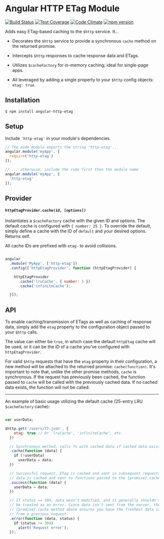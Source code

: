 # Angular HTTP ETag Module

[![Build Status](https://travis-ci.org/shaungrady/angular-http-etag.svg?branch=master)](https://travis-ci.org/shaungrady/angular-http-etag)
[![Test Coverage](https://codeclimate.com/github/shaungrady/angular-http-etag/badges/coverage.svg)](https://codeclimate.com/github/shaungrady/angular-http-etag/coverage)
[![Code Climate](https://codeclimate.com/github/shaungrady/angular-http-etag/badges/gpa.svg)](https://codeclimate.com/github/shaungrady/angular-http-etag)
[![npm version](https://badge.fury.io/js/angular-http-etag.svg)](http://badge.fury.io/js/angular-http-etag)

Adds easy ETag-based caching to the `$http` service. It...

* Decorates the `$http` service to provide a synchronous `cache` method on the
returned promise.

* Intercepts `$http` responses to cache response data and ETags.

* Utilizes `$cacheFactory` for in-memory caching; ideal for single-page apps.

* All leveraged by adding a single property to your `$http` config objects: `etag: true`.


## Installation

`$ npm install angular-http-etag`


## Setup

Include `'http-etag'` in your module's dependencies.

``` javascript
// The node module exports the string 'http-etag'...
angular.module('myApp', [
  require('http-etag')
]);

// ... otherwise, include the code first then the module name
angular.module('myApp', [
  'http-etag'
]);
```

## Provider
#### `httpEtagProvider.cache(id, [options])`
Instantiates a `$cacheFactory` cache with the given ID and options.
The default cache is configured with `{ number: 25 }`. To override the default,
simply define a cache with the ID of `default` and your desired options. Returns self.

All cache IDs are prefixed with `etag-` to avoid collisions.

``` javascript

angular
  .module('MyApp', ['http-etag'])
  .config(['httpEtagProvider', function (httpEtagProvider) {

    httpEtagProvider
      .cache('lruCache', { number: 5 })
      .cache('infiniteCache');

  }]);


```

## API

To enable caching/transmission of ETags as well as caching of response data, simply
add the `etag` property to the configuration object passed to your `$http` calls.

The value can either be `true`, in which case the default `httpEtag` cache will
be used, or it can be the ID of a cache you've configured with `httpEtagProvider`.

For valid `$http` requests that have the `etag` property in their configuration,
a new method will be attached to the returned promise: `cache(function)`. It's
important to note that, unlike the other promise methods, `cache` is synchronous.
If the request has previously been cached, the function passed to `cache` will
be called with the previously cached data. If no cached data exists, the function
will not be called.

---

An example of basic usage utilizing the default cache (25-entry LRU `$cacheFactory` cache):

``` javascript

var userData;

$http.get('/users/77.json', {
    etag: true // Or 'lruCache', 'infiniteCache', etc.
  })

  // Synchronous method, calls fn with cached data if cached data exists
  .cache(function (data) {
    if (!userData)
      userData = data;
  })

  // Successful request, ETag is cached and sent in subsequent requests, response
  // data is cached and sent to functions passed to the {promise}.cache method
  .success(function (data) {
    userData = data;
  })

  // If status == 304, data wasn't modified, and it generally shouldn't
  // be treated as an error. Since data isn't sent from the server, the
  // {promise}.cache method above ensures you have the freshest data cached
  // from a previous request.
  .error(function (data, status) {
    if (status != 304)
      alert('Request error');
  });

```
